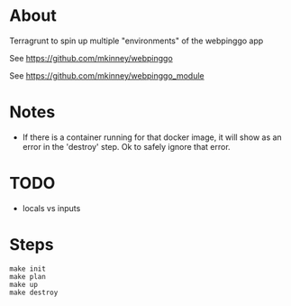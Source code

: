 # About
Terragrunt to spin up multiple "environments" of the webpinggo app

See https://github.com/mkinney/webpinggo

See https://github.com/mkinney/webpinggo_module

# Notes
- If there is a container running for that docker image, it will show as an error in the 'destroy' step. Ok
to safely ignore that error.

# TODO
- locals vs inputs

# Steps
```
make init
make plan
make up
make destroy
```
